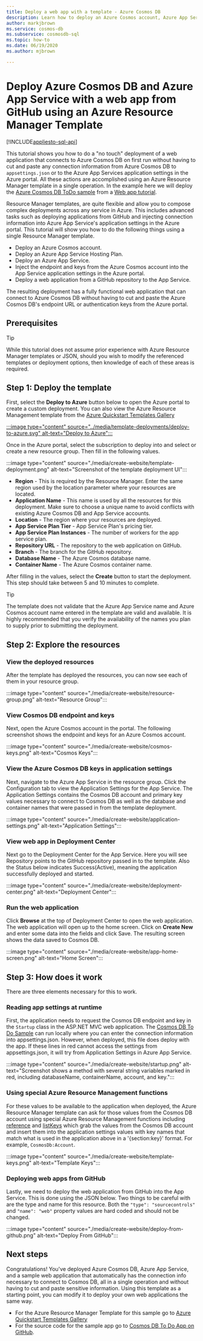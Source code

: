 ```yaml
---
title: Deploy a web app with a template - Azure Cosmos DB
description: Learn how to deploy an Azure Cosmos account, Azure App Service Web Apps, and a sample web application using an Azure Resource Manager template.
author: markjbrown
ms.service: cosmos-db
ms.subservice: cosmosdb-sql
ms.topic: how-to
ms.date: 06/19/2020
ms.author: mjbrown

---
```

# Deploy Azure Cosmos DB and Azure App Service with a web app from GitHub using an Azure Resource Manager Template
[!INCLUDE[appliesto-sql-api](includes/appliesto-sql-api.md)]

This tutorial shows you how to do a "no touch" deployment of a web application that connects to Azure Cosmos DB on first run without having to cut and paste any connection information from Azure Cosmos DB to `appsettings.json` or to the Azure App Services application settings in the Azure portal. All these actions are accomplished using an Azure Resource Manager template in a single operation. In the example here we will deploy the [Azure Cosmos DB ToDo sample](https://github.com/Azure-Samples/cosmos-dotnet-core-todo-app) from a [Web app tutorial](sql-api-dotnet-application.md).

Resource Manager templates, are quite flexible and allow you to compose complex deployments across any service in Azure. This includes advanced tasks such as deploying applications from GitHub and injecting connection information into Azure App Service's application settings in the Azure portal. This tutorial will show you how to do the following things using a single Resource Manager template.

* Deploy an Azure Cosmos account.
* Deploy an Azure App Service Hosting Plan.
* Deploy an Azure App Service.
* Inject the endpoint and keys from the Azure Cosmos account into the App Service application settings in the Azure portal.
* Deploy a web application from a GitHub repository to the App Service.

The resulting deployment has a fully functional web application that can connect to Azure Cosmos DB without having to cut and paste the Azure Cosmos DB's endpoint URL or authentication keys from the Azure portal.

## Prerequisites

> [!TIP]
> While this tutorial does not assume prior experience with Azure Resource Manager templates or JSON, should you wish to modify the referenced templates or deployment options, then knowledge of each of these areas is required.

## Step 1: Deploy the template

First, select the **Deploy to Azure** button below to open the Azure portal to create a custom deployment. You can also view the Azure Resource Management template from the [Azure Quickstart Templates Gallery](https://github.com/Azure/azure-quickstart-templates/tree/master/quickstarts/microsoft.documentdb/cosmosdb-webapp)

[:::image type="content" source="../media/template-deployments/deploy-to-azure.svg" alt-text="Deploy to Azure":::](https://portal.azure.com/#create/Microsoft.Template/uri/https%3A%2F%2Fraw.githubusercontent.com%2FAzure%2Fazure-quickstart-templates%2Fmaster%2Fquickstarts%2Fmicrosoft.documentdb%2Fcosmosdb-webapp%2Fazuredeploy.json)

Once in the Azure portal, select the subscription to deploy into and select or create a new resource group. Then fill in the following values.

:::image type="content" source="./media/create-website/template-deployment.png" alt-text="Screenshot of the template deployment UI":::

* **Region** - This is required by the Resource Manager. Enter the same region used by the location parameter where your resources are located.
* **Application Name** - This name is used by all the resources for this deployment. Make sure to choose a unique name to avoid conflicts with existing Azure Cosmos DB and App Service accounts.
* **Location** - The region where your resources are deployed.
* **App Service Plan Tier** - App Service Plan's pricing tier.
* **App Service Plan Instances** - The number of workers for the app service plan.
* **Repository URL** - The repository to the web application on GitHub.
* **Branch** - The branch for the GitHub repository.
* **Database Name** - The Azure Cosmos database name.
* **Container Name** - The Azure Cosmos container name.

After filling in the values, select the **Create** button to start the deployment. This step should take between 5 and 10 minutes to complete.

> [!TIP]
> The template does not validate that the Azure App Service name and Azure Cosmos account name entered in the template are valid and available. It is highly recommended that you verify the availability of the names you plan to supply prior to submitting the deployment.


## Step 2: Explore the resources

### View the deployed resources

After the template has deployed the resources, you can now see each of them in your resource group.

:::image type="content" source="./media/create-website/resource-group.png" alt-text="Resource Group":::

### View Cosmos DB endpoint and keys

Next, open the Azure Cosmos account in the portal. The following screenshot shows the endpoint and keys for an Azure Cosmos account.

:::image type="content" source="./media/create-website/cosmos-keys.png" alt-text="Cosmos Keys":::

### View the Azure Cosmos DB keys in application settings

Next, navigate to the Azure App Service in the resource group. Click the Configuration tab to view the Application Settings for the App Service. The Application Settings contains the Cosmos DB account and primary key values necessary to connect to Cosmos DB as well as the database and container names that were passed in from the template deployment.

:::image type="content" source="./media/create-website/application-settings.png" alt-text="Application Settings":::

### View web app in Deployment Center

Next go to the Deployment Center for the App Service. Here you will see Repository points to the GitHub repository passed in to the template. Also the Status below indicates Success(Active), meaning the application successfully deployed and started.

:::image type="content" source="./media/create-website/deployment-center.png" alt-text="Deployment Center":::

### Run the web application

Click **Browse** at the top of Deployment Center to open the web application. The web application will open up to the home screen. Click on **Create New** and enter some data into the fields and click Save. The resulting screen shows the data saved to Cosmos DB.

:::image type="content" source="./media/create-website/app-home-screen.png" alt-text="Home Screen":::

## Step 3: How does it work

There are three elements necessary for this to work.

### Reading app settings at runtime

First, the application needs to request the Cosmos DB endpoint and key in the `Startup` class in the ASP.NET MVC web application. The [Cosmos DB To Do Sample](https://github.com/Azure-Samples/cosmos-dotnet-core-todo-app) can run locally where you can enter the connection information into appsettings.json. However, when deployed, this file does deploy with the app. If these lines in red cannot access the settings from appsettings.json, it will try from Application Settings in Azure App Service.

:::image type="content" source="./media/create-website/startup.png" alt-text="Screenshot shows a method with several string variables marked in red, including databaseName, containerName, account, and key.":::

### Using special Azure Resource Management functions

For these values to be available to the application when deployed, the Azure Resource Manager template can ask for those values from the Cosmos DB account using special Azure Resource Management functions including [reference](../azure-resource-manager/templates/template-functions-resource.md#reference) and [listKeys](../azure-resource-manager/templates/template-functions-resource.md#listkeys) which grab the values from the Cosmos DB account and insert them into the application settings values with key names that match what is used in the application above in a '{section:key}' format. For example, `CosmosDb:Account`.

:::image type="content" source="./media/create-website/template-keys.png" alt-text="Template Keys":::

### Deploying web apps from GitHub

Lastly, we need to deploy the web application from GitHub into the App Service. This is done using the JSON below. Two things to be careful with are the type and name for this resource. Both the `"type": "sourcecontrols"` and `"name": "web"` property values are hard coded and should not be changed.

:::image type="content" source="./media/create-website/deploy-from-github.png" alt-text="Deploy From GitHub":::

## Next steps

Congratulations! You've deployed Azure Cosmos DB, Azure App Service, and a sample web application that automatically has the connection info necessary to connect to Cosmos DB, all in a single operation and without having to cut and paste sensitive information. Using this template as a starting point, you can modify it to deploy your own web applications the same way.

* For the Azure Resource Manager Template for this sample go to [Azure Quickstart Templates Gallery](https://github.com/Azure/azure-quickstart-templates/tree/master/quickstarts/microsoft.documentdb/cosmosdb-webapp)
* For the source code for the sample app go to [Cosmos DB To Do App on GitHub](https://github.com/Azure-Samples/cosmos-dotnet-core-todo-app).
